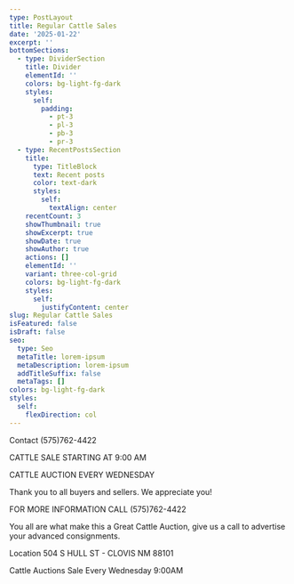 ```yaml
---
type: PostLayout
title: Regular Cattle Sales
date: '2025-01-22'
excerpt: ''
bottomSections:
  - type: DividerSection
    title: Divider
    elementId: ''
    colors: bg-light-fg-dark
    styles:
      self:
        padding:
          - pt-3
          - pl-3
          - pb-3
          - pr-3
  - type: RecentPostsSection
    title:
      type: TitleBlock
      text: Recent posts
      color: text-dark
      styles:
        self:
          textAlign: center
    recentCount: 3
    showThumbnail: true
    showExcerpt: true
    showDate: true
    showAuthor: true
    actions: []
    elementId: ''
    variant: three-col-grid
    colors: bg-light-fg-dark
    styles:
      self:
        justifyContent: center
slug: Regular Cattle Sales
isFeatured: false
isDraft: false
seo:
  type: Seo
  metaTitle: lorem-ipsum
  metaDescription: lorem-ipsum
  addTitleSuffix: false
  metaTags: []
colors: bg-light-fg-dark
styles:
  self:
    flexDirection: col
---
```

Contact (575)762-4422


CATTLE SALE STARTING AT 9:00 AM

CATTLE AUCTION EVERY WEDNESDAY

Thank you to all buyers and sellers. We appreciate you!

FOR MORE INFORMATION CALL (575)762-4422

You all are what make this a Great Cattle Auction, give us a call to advertise your advanced consignments.

Location 504 S HULL ST - CLOVIS NM 88101

Cattle Auctions Sale Every Wednesday 9:00AM
